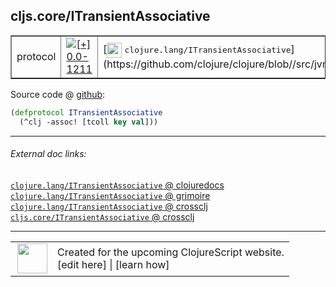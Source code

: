 ## cljs.core/ITransientAssociative



 <table border="1">
<tr>
<td>protocol</td>
<td><a href="https://github.com/cljsinfo/cljs-api-docs/tree/0.0-1211"><img valign="middle" alt="[+] 0.0-1211" title="Added in 0.0-1211" src="https://img.shields.io/badge/+-0.0--1211-lightgrey.svg"></a> </td>
<td>
[<img height="24px" valign="middle" src="http://i.imgur.com/1GjPKvB.png"> <samp>clojure.lang/ITransientAssociative</samp>](https://github.com/clojure/clojure/blob//src/jvm/clojure/lang/ITransientAssociative.java)
</td>
</tr>
</table>









Source code @ [github](https://github.com/clojure/clojurescript/blob/r2816/src/cljs/cljs/core.cljs#L384-L385):

```clj
(defprotocol ITransientAssociative
  (^clj -assoc! [tcoll key val]))
```

<!--
Repo - tag - source tree - lines:

 <pre>
clojurescript @ r2816
└── src
    └── cljs
        └── cljs
            └── <ins>[core.cljs:384-385](https://github.com/clojure/clojurescript/blob/r2816/src/cljs/cljs/core.cljs#L384-L385)</ins>
</pre>

-->

---



###### External doc links:

[`clojure.lang/ITransientAssociative` @ clojuredocs](http://clojuredocs.org/clojure.lang/ITransientAssociative)<br>
[`clojure.lang/ITransientAssociative` @ grimoire](http://conj.io/store/v1/org.clojure/clojure/1.7.0-beta3/clj/clojure.lang/ITransientAssociative/)<br>
[`clojure.lang/ITransientAssociative` @ crossclj](http://crossclj.info/fun/clojure.lang/ITransientAssociative.html)<br>
[`cljs.core/ITransientAssociative` @ crossclj](http://crossclj.info/fun/cljs.core.cljs/ITransientAssociative.html)<br>

---

 <table>
<tr><td>
<img valign="middle" align="right" width="48px" src="http://i.imgur.com/Hi20huC.png">
</td><td>
Created for the upcoming ClojureScript website.<br>
[edit here] | [learn how]
</td></tr></table>

[edit here]:https://github.com/cljsinfo/cljs-api-docs/blob/master/cljsdoc/cljs.core_ITransientAssociative.cljsdoc
[learn how]:https://github.com/cljsinfo/cljs-api-docs/wiki/cljsdoc-files

<!--

This information was too distracting to show to readers, but I'll leave it
commented here since it is helpful to:

- pretty-print the data used to generate this document
- and show how to retrieve that data



The API data for this symbol:

```clj
{:ns "cljs.core",
 :name "ITransientAssociative",
 :history [["+" "0.0-1211"]],
 :type "protocol",
 :full-name-encode "cljs.core_ITransientAssociative",
 :source {:code "(defprotocol ITransientAssociative\n  (^clj -assoc! [tcoll key val]))",
          :title "Source code",
          :repo "clojurescript",
          :tag "r2816",
          :filename "src/cljs/cljs/core.cljs",
          :lines [384 385]},
 :methods [{:name "-assoc!",
            :signature ["[tcoll key val]"],
            :docstring nil}],
 :full-name "cljs.core/ITransientAssociative",
 :clj-symbol "clojure.lang/ITransientAssociative"}

```

Retrieve the API data for this symbol:

```clj
;; from Clojure REPL
(require '[clojure.edn :as edn])
(-> (slurp "https://raw.githubusercontent.com/cljsinfo/cljs-api-docs/catalog/cljs-api.edn")
    (edn/read-string)
    (get-in [:symbols "cljs.core/ITransientAssociative"]))
```

-->
